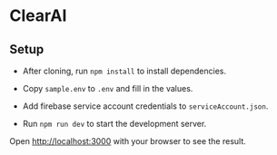# ClearAI

## Setup

- After cloning, run `npm install` to install dependencies.

- Copy `sample.env` to `.env` and fill in the values.

- Add firebase service account credentials to `serviceAccount.json`.

- Run `npm run dev` to start the development server.

Open [http://localhost:3000](http://localhost:3000) with your browser to see the result.


